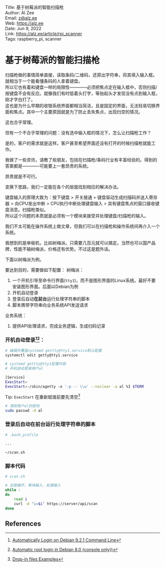 Title:  基于树莓派的智能扫描枪  
Author: Al Zee  
Email:  z@alz.ee  
Web:    https://alz.ee  
Date:   Jun 9, 2022  
Link:   https://alz.ee/article/rpi_scanner  
Tags:   raspberry_pi, scanner

# 基于树莓派的智能扫描枪

扫描枪做的事情简单直接，读取条码/二维码，还原出字符串，将其填入输入框。就相当于一个能看懂条码的人拿着键盘。   
所以它也有着和键盘一样的局限性————必须把焦点定在输入框中，否则扫描/按键盘不会有反应。就像我们有时低着头打字，等抬起头才发现没有点到输入框，刚才字白打了。  
这也是为什么早期的收银系统界面都相当简洁，且是固定的界面，无法轻易切换界面和焦点。其中一个主要原因就是为了防止丢失焦点，出现扫空的情况。  

这也合乎常理。

但有一个不合乎常理的问题：没有选中输入框的情况下，怎么让扫描枪工作？  

是的，客户的需求就是这样。客户甚至希望界面还没有打开的时候扫描枪就能工作。 

我做了一些资讯，请教了些朋友，包括在扫描枪/条码行业有丰富经验的。得到的答案都是————可能要上一套昂贵的系统。

昂贵就是不可行。

变换下思路，我们一定能在各个的层面找到相应的解决办法。  

键盘输入的原理大致为：按下键盘 > 开关接通 > 键盘驱动生成扫描码并送入寄存器 > 向CPU发出中断 > CPU执行中断处理键盘输入 > 具有键盘焦点的窗口接收键盘消息。扫描枪类似。  
所以这个问题的本质就是必须有一个模块来接受并处理键盘/扫描枪的输入。  

我们不太可能在操作系统上做文章，但我们可以在扫描枪和操作系统间再介入一个系统。  

我想到的是单板机，比如树梅派。只需要几百元就可以搞定。当然也可以国产品牌，性能不输树梅派，价格还有优势。不过这是题外话。  

下面以树梅派为例。

要达到目的，需要做如下配置：
树梅派：
1. 一个开机引导至命令行界面(`tty1`)，而不是图形界面的Linux系统。最好不要安装图形界面。后面以Debian为例
1. 开机自动登录
1. 登录后自动**在前台**运行处理字符串的脚本
1. 脚本携带字符串向业务系统API发送请求

业务系统：
1. 提供API处理请求，完成业务逻辑，生成扫码记录

### 开机自动登录[^autologin][^autologin-2]：
```bash
# 编辑并覆盖systemd gettty@tty1.service默认配置
systemctl edit getty@tty1.service
```

```bash
# systemd gettty@tty1配置内容
# 开机自动登录用户al

[Service]
ExecStart=
ExecStart=-/sbin/agetty -o '-p -- \\u' --noclear -a al %I $TERM
```
Tip: `ExecStart` 在重新赋值前要先清空[^drop-in-examples]

```bash
# 清除用户al的密码
sudo passwd -d al
```

### 登录后自动**在前台**运行处理字符串的脚本

```bash
# .bash_profile

...

~/scan.sh
```

### 脚本代码

```bash
# scan.sh

# 无限循环，等待输入，处理输入
while :
do
    read i
    curl -d "i=$i" https://server/api/scan
done
```
## References

[^drop-in-examples]: [Drop-in files Examples](https://wiki.archlinux.org/title/systemd#Examples)
[^autologin]: [Automatically Login on Debian 9.2.1 Command Line](https://unix.stackexchange.com/a/401798/274163)
[^autologin-2]: [Automatic root login in Debian 8.0 (console only))](https://superuser.com/a/1423805)
